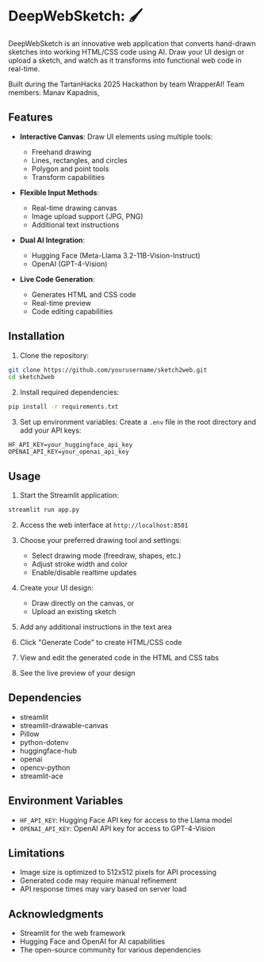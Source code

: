 # DeepWebSketch:  🖌️

DeepWebSketch is an innovative web application that converts hand-drawn sketches into working HTML/CSS code using AI. Draw your UI design or upload a sketch, and watch as it transforms into functional web code in real-time.

Built during the TartanHacks 2025 Hackathon by team WrapperAI! 
Team members: Manav Kapadnis, 

## Features

- **Interactive Canvas**: Draw UI elements using multiple tools:
  - Freehand drawing
  - Lines, rectangles, and circles
  - Polygon and point tools
  - Transform capabilities
  
- **Flexible Input Methods**:
  - Real-time drawing canvas
  - Image upload support (JPG, PNG)
  - Additional text instructions

- **Dual AI Integration**:
  - Hugging Face (Meta-Llama 3.2-11B-Vision-Instruct)
  - OpenAI (GPT-4-Vision)

- **Live Code Generation**:
  - Generates HTML and CSS code
  - Real-time preview
  - Code editing capabilities

## Installation

1. Clone the repository:
```bash
git clone https://github.com/yourusername/sketch2web.git
cd sketch2web
```

2. Install required dependencies:
```bash
pip install -r requirements.txt
```

3. Set up environment variables:
Create a `.env` file in the root directory and add your API keys:
```
HF_API_KEY=your_huggingface_api_key
OPENAI_API_KEY=your_openai_api_key
```

## Usage

1. Start the Streamlit application:
```bash
streamlit run app.py
```

2. Access the web interface at `http://localhost:8501`

3. Choose your preferred drawing tool and settings:
   - Select drawing mode (freedraw, shapes, etc.)
   - Adjust stroke width and color
   - Enable/disable realtime updates

4. Create your UI design:
   - Draw directly on the canvas, or
   - Upload an existing sketch

5. Add any additional instructions in the text area

6. Click "Generate Code" to create HTML/CSS code

7. View and edit the generated code in the HTML and CSS tabs

8. See the live preview of your design

## Dependencies

- streamlit
- streamlit-drawable-canvas
- Pillow
- python-dotenv
- huggingface-hub
- openai
- opencv-python
- streamlit-ace

## Environment Variables

- `HF_API_KEY`: Hugging Face API key for access to the Llama model
- `OPENAI_API_KEY`: OpenAI API key for access to GPT-4-Vision

## Limitations

- Image size is optimized to 512x512 pixels for API processing
- Generated code may require manual refinement
- API response times may vary based on server load

## Acknowledgments

- Streamlit for the web framework
- Hugging Face and OpenAI for AI capabilities
- The open-source community for various dependencies
